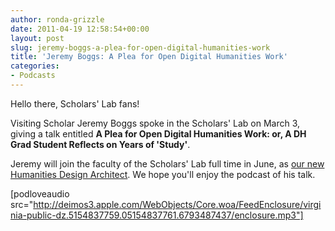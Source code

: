 ```yaml
---
author: ronda-grizzle
date: 2011-04-19 12:58:54+00:00
layout: post
slug: jeremy-boggs-a-plea-for-open-digital-humanities-work
title: 'Jeremy Boggs: A Plea for Open Digital Humanities Work'
categories:
- Podcasts
---
```


Hello there, Scholars' Lab fans!

Visiting Scholar Jeremy Boggs spoke in the Scholars' Lab on March 3, giving a talk entitled **A Plea for Open Digital Humanities Work: or, A DH Grad Student Reflects on Years of 'Study'**.

Jeremy will join the faculty of the Scholars' Lab full time in June, as [our new Humanities Design Architect](/2011/03/25/welcoming-jeremy-boggs). We hope you'll enjoy the podcast of his talk.

[podloveaudio src="http://deimos3.apple.com/WebObjects/Core.woa/FeedEnclosure/virginia-public-dz.5154837759.05154837761.6793487437/enclosure.mp3"]
